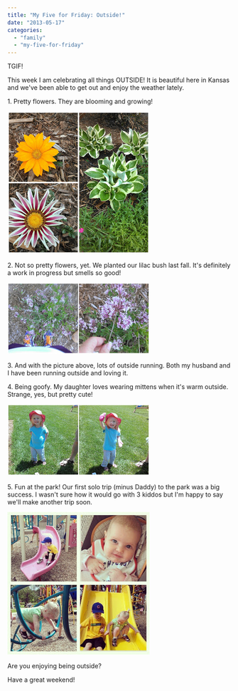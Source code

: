 ```yaml
---
title: "My Five for Friday: Outside!"
date: "2013-05-17"
categories: 
  - "family"
  - "my-five-for-friday"
---
```


TGIF!  
  
This week I am celebrating all things OUTSIDE! It is beautiful here in Kansas and we've been able to get out and enjoy the weather lately.  
  
1\. Pretty flowers. They are blooming and growing!  
  
  

[![](images/Flowers.jpg)](http://amotherspace.net/wp-content/uploads/2013/05/Flowers1.jpg)

  
2\. Not so pretty flowers, yet. We planted our lilac bush last fall. It's definitely a work in progress but smells so good!   
  
  

[![](images/LilacRunning.jpg)](http://amotherspace.net/wp-content/uploads/2013/05/LilacRunning1.jpg)

  
3\. And with the picture above, lots of outside running. Both my husband and I have been running outside and loving it.  
  
4\. Being goofy. My daughter loves wearing mittens when it's warm outside. Strange, yes, but pretty cute!  
  
  

[![](images/AudreyMittens.jpg)](http://amotherspace.net/wp-content/uploads/2013/05/AudreyMittens1.jpg)

  
5\. Fun at the park! Our first solo trip (minus Daddy) to the park was a big success. I wasn't sure how it would go with 3 kiddos but I'm happy to say we'll make another trip soon.  
  
  

[![](images/IMG_20130516_142843.jpg)](http://amotherspace.net/wp-content/uploads/2013/05/IMG_20130516_1428431.jpg)

  
  
  
Are you enjoying being outside?  
  
  
Have a great weekend!
